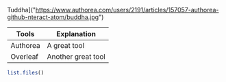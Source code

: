 Tuddha]("https://www.authorea.com/users/2191/articles/157057-authorea-github-nteract-atom/buddha.jpg")

| Tools | Explanation            |
|-------|------------------------|
| Authorea | A great tool        |
| Overleaf | Another great tool  |


```R
list.files()
```
